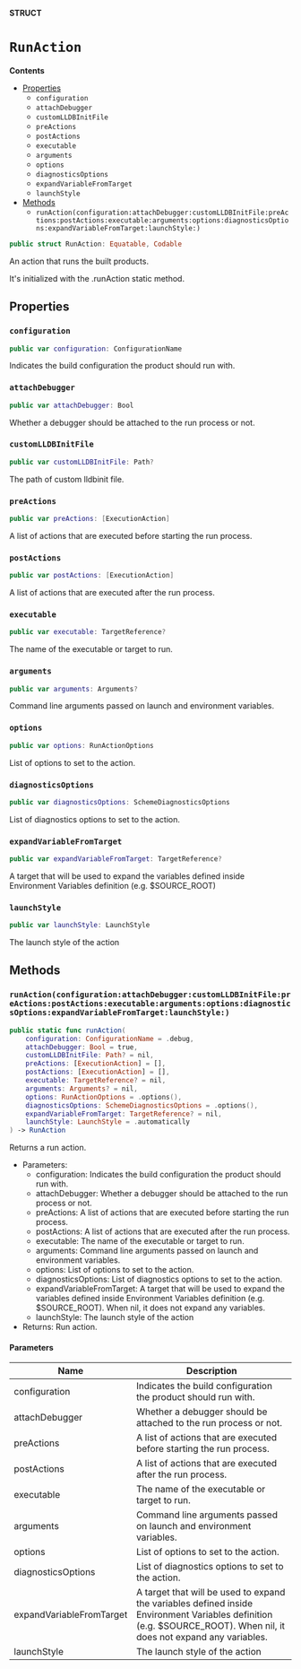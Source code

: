 **STRUCT**

# `RunAction`

**Contents**

- [Properties](#properties)
  - `configuration`
  - `attachDebugger`
  - `customLLDBInitFile`
  - `preActions`
  - `postActions`
  - `executable`
  - `arguments`
  - `options`
  - `diagnosticsOptions`
  - `expandVariableFromTarget`
  - `launchStyle`
- [Methods](#methods)
  - `runAction(configuration:attachDebugger:customLLDBInitFile:preActions:postActions:executable:arguments:options:diagnosticsOptions:expandVariableFromTarget:launchStyle:)`

```swift
public struct RunAction: Equatable, Codable
```

An action that runs the built products.

It's initialized with the .runAction static method.

## Properties
### `configuration`

```swift
public var configuration: ConfigurationName
```

Indicates the build configuration the product should run with.

### `attachDebugger`

```swift
public var attachDebugger: Bool
```

Whether a debugger should be attached to the run process or not.

### `customLLDBInitFile`

```swift
public var customLLDBInitFile: Path?
```

The path of custom lldbinit file.

### `preActions`

```swift
public var preActions: [ExecutionAction]
```

A list of actions that are executed before starting the run process.

### `postActions`

```swift
public var postActions: [ExecutionAction]
```

A list of actions that are executed after the run process.

### `executable`

```swift
public var executable: TargetReference?
```

The name of the executable or target to run.

### `arguments`

```swift
public var arguments: Arguments?
```

Command line arguments passed on launch and environment variables.

### `options`

```swift
public var options: RunActionOptions
```

List of options to set to the action.

### `diagnosticsOptions`

```swift
public var diagnosticsOptions: SchemeDiagnosticsOptions
```

List of diagnostics options to set to the action.

### `expandVariableFromTarget`

```swift
public var expandVariableFromTarget: TargetReference?
```

A target that will be used to expand the variables defined inside Environment Variables definition (e.g. $SOURCE_ROOT)

### `launchStyle`

```swift
public var launchStyle: LaunchStyle
```

The launch style of the action

## Methods
### `runAction(configuration:attachDebugger:customLLDBInitFile:preActions:postActions:executable:arguments:options:diagnosticsOptions:expandVariableFromTarget:launchStyle:)`

```swift
public static func runAction(
    configuration: ConfigurationName = .debug,
    attachDebugger: Bool = true,
    customLLDBInitFile: Path? = nil,
    preActions: [ExecutionAction] = [],
    postActions: [ExecutionAction] = [],
    executable: TargetReference? = nil,
    arguments: Arguments? = nil,
    options: RunActionOptions = .options(),
    diagnosticsOptions: SchemeDiagnosticsOptions = .options(),
    expandVariableFromTarget: TargetReference? = nil,
    launchStyle: LaunchStyle = .automatically
) -> RunAction
```

Returns a run action.
- Parameters:
  - configuration: Indicates the build configuration the product should run with.
  - attachDebugger: Whether a debugger should be attached to the run process or not.
  - preActions: A list of actions that are executed before starting the run process.
  - postActions: A list of actions that are executed after the run process.
  - executable: The name of the executable or target to run.
  - arguments: Command line arguments passed on launch and environment variables.
  - options: List of options to set to the action.
  - diagnosticsOptions: List of diagnostics options to set to the action.
  - expandVariableFromTarget: A target that will be used to expand the variables defined inside Environment Variables
definition (e.g. $SOURCE_ROOT). When nil, it does not expand any variables.
  - launchStyle: The launch style of the action
- Returns: Run action.

#### Parameters

| Name | Description |
| ---- | ----------- |
| configuration | Indicates the build configuration the product should run with. |
| attachDebugger | Whether a debugger should be attached to the run process or not. |
| preActions | A list of actions that are executed before starting the run process. |
| postActions | A list of actions that are executed after the run process. |
| executable | The name of the executable or target to run. |
| arguments | Command line arguments passed on launch and environment variables. |
| options | List of options to set to the action. |
| diagnosticsOptions | List of diagnostics options to set to the action. |
| expandVariableFromTarget | A target that will be used to expand the variables defined inside Environment Variables definition (e.g. $SOURCE_ROOT). When nil, it does not expand any variables. |
| launchStyle | The launch style of the action |